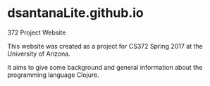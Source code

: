 # dsantanaLite.github.io
372 Project Website

This website was created as a project for CS372 Spring 2017 at the University of Arizona. 

It aims to give some background and general information about the programming language Clojure. 
